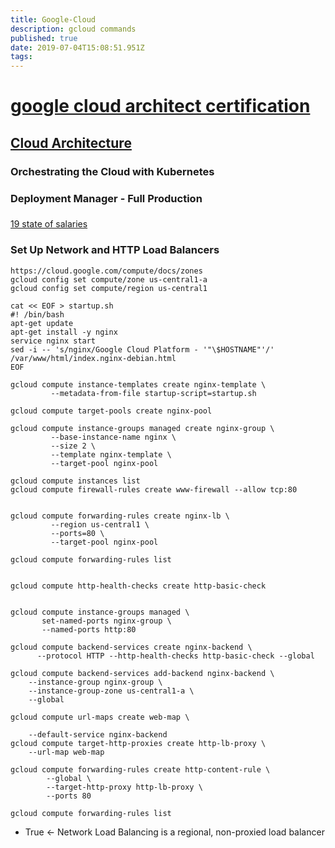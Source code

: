 ```yaml
---
title: Google-Cloud
description: gcloud commands
published: true
date: 2019-07-04T15:08:51.951Z
tags: 
---
```


# [google cloud architect certification](https://cloud.google.com/certification/cloud-architect)

## [Cloud Architecture](https://www.qwiklabs.com/quests/24)

### Orchestrating the Cloud with Kubernetes

### Deployment Manager - Full Production

###

[19 state of salaries](https://hired.com/page/state-of-salaries)

### 	Set Up Network and HTTP Load Balancers

    https://cloud.google.com/compute/docs/zones
    gcloud config set compute/zone us-central1-a
    gcloud config set compute/region us-central1

    cat << EOF > startup.sh
    #! /bin/bash
    apt-get update
    apt-get install -y nginx
    service nginx start
    sed -i -- 's/nginx/Google Cloud Platform - '"\$HOSTNAME"'/' /var/www/html/index.nginx-debian.html
    EOF

    gcloud compute instance-templates create nginx-template \
             --metadata-from-file startup-script=startup.sh

    gcloud compute target-pools create nginx-pool

    gcloud compute instance-groups managed create nginx-group \
             --base-instance-name nginx \
             --size 2 \
             --template nginx-template \
             --target-pool nginx-pool

    gcloud compute instances list
    gcloud compute firewall-rules create www-firewall --allow tcp:80


    gcloud compute forwarding-rules create nginx-lb \
             --region us-central1 \
             --ports=80 \
             --target-pool nginx-pool

    gcloud compute forwarding-rules list


    gcloud compute http-health-checks create http-basic-check


    gcloud compute instance-groups managed \
           set-named-ports nginx-group \
           --named-ports http:80

    gcloud compute backend-services create nginx-backend \
          --protocol HTTP --http-health-checks http-basic-check --global

    gcloud compute backend-services add-backend nginx-backend \
        --instance-group nginx-group \
        --instance-group-zone us-central1-a \
        --global

    gcloud compute url-maps create web-map \

        --default-service nginx-backend
    gcloud compute target-http-proxies create http-lb-proxy \
        --url-map web-map

    gcloud compute forwarding-rules create http-content-rule \
            --global \
            --target-http-proxy http-lb-proxy \
            --ports 80

    gcloud compute forwarding-rules list

+ True ← Network Load Balancing is a regional, non-proxied load balancer